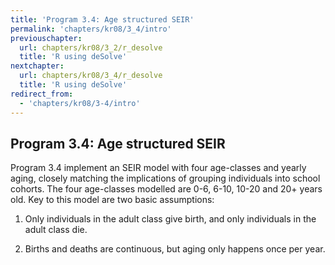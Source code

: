 ```yaml
---
title: 'Program 3.4: Age structured SEIR'
permalink: 'chapters/kr08/3_4/intro'
previouschapter:
  url: chapters/kr08/3_2/r_desolve
  title: 'R using deSolve'
nextchapter:
  url: chapters/kr08/3_4/r_desolve
  title: 'R using deSolve'
redirect_from:
  - 'chapters/kr08/3-4/intro'
---
```


## Program 3.4: Age structured SEIR

Program 3.4 implement an SEIR model with four age-classes and yearly aging, closely matching the implications of grouping individuals into school cohorts. The four age-classes modelled are 0-6, 6-10, 10-20 and 20+ years old.
Key to this model are two basic assumptions:

1. Only individuals in the adult class give birth, and only individuals in the adult class die.

2. Births and deaths are continuous, but aging only happens once per year.
